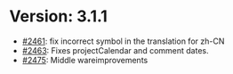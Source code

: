 # Version: 3.1.1

* [#2461](https://github.com/Leantime/leantime/pull/2461): fix incorrect symbol in the translation for zh-CN
* [#2463](https://github.com/Leantime/leantime/pull/2463): Fixes projectCalendar and comment dates. 
* [#2475](https://github.com/Leantime/leantime/pull/2475): Middle wareimprovements
